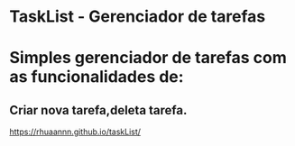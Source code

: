 # TaskList - Gerenciador de tarefas
<h1>Simples gerenciador de tarefas com as funcionalidades de: </h1>
<h2>Criar nova tarefa,deleta tarefa. </h2>

https://rhuaannn.github.io/taskList/
